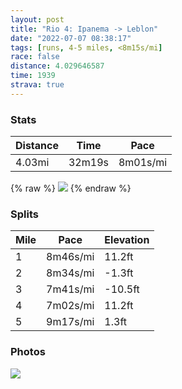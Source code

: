 ```yaml
---
layout: post
title: "Rio 4: Ipanema -> Leblon"
date: "2022-07-07 08:38:17"
tags: [runs, 4-5 miles, <8m15s/mi]
race: false
distance: 4.029646587
time: 1939
strava: true
---
```


### Stats

| Distance | Time | Pace |
|----------|------|------|
|4.03mi|32m19s|8m01s/mi|

{% raw %}
<img src='https://maps.googleapis.com/maps/api/staticmap?maptype=roadmap&path=enc:xshkCbctfGEHCZ?z@CrACjFG`B?t@IdAB|AIn@A|AI~B@n@I~A@j@GjCBj@Q`CAjBIrA?nBIjGBnAA`@Kj@BVMlA?lCCj@EZA`AEn@?j@I~BAdCErB?dBBNC^RbCNlDLbBFbBLvABt@NlCR`CBjANtCNrDHf@NnAFnBTbBDp@H\d@hFRlAFhARvAdA|D^lAP\l@rBDFF?DIKEQWYm@q@uBS_@Y_Am@iBI_@Kc@Ee@Mk@Gk@Mk@ImAWcBAg@Gk@W{A?k@Ik@Aa@U}AIsAGcDIg@Ee@Cy@KuAG{AAu@UqCGuCOsAGsAI_BG}CMsACgCIo@Hs@H}BCwA@}AN}@Am@BwAEk@By@Dk@?qANeENmBJ}CEu@F]DyBAwAFg@BqALgAAUFeAJoDAGEk@D}@Fc@BqDBg@IcAHgCFi@?WHq@BsCDm@Fc@?mCF}@TiADe@\oBL_@Ji@Fu@Nk@Pa@Bg@Z_AVqAA@&key=AIzaSyC1MId7bFpkLXNAaYhBSTb8jLyiSqzbDtM&size=800x800&markers=color:yellow|label:S|-22.98701,-43.1981&markers=color:green|label:F|-22.98790999999999,-43.19466999999998'>
{% endraw %}

### Splits

| Mile | Pace | Elevation |
|------|------|-----------|
|1|8m46s/mi|11.2ft|
|2|8m34s/mi|-1.3ft|
|3|7m41s/mi|-10.5ft|
|4|7m02s/mi|11.2ft|
|5|9m17s/mi|1.3ft|

### Photos
<img src='https://dgtzuqphqg23d.cloudfront.net/Km3cXvvHhA4QWmjbEqK3_Olymt4FM558sN72UazF2io-768x768.jpg'>
